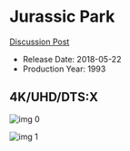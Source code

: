 # Jurassic Park

[Discussion Post](https://www.avsforum.com/threads/bass-eq-for-filtered-movies.2995212/post-56894464)

* Release Date: 2018-05-22
* Production Year: 1993

## 4K/UHD/DTS:X

![img 0](https://i.imgur.com/fApVIrZ.jpg)

![img 1](https://i.imgur.com/OHJYyQs.jpg)

